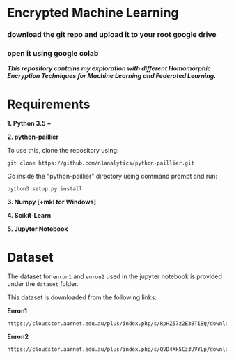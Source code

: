 # Encrypted Machine Learning

### download the git repo and upload it to your root google drive
### open it using google colab


















***This repository contains my exploration with different Homomorphic Encryption Techniques for Machine Learning and Federated Learning.***

# Requirements

**1. Python 3.5 +**

**2. python-paillier**

To use this, clone the repository using:

```
git clone https://github.com/n1analytics/python-paillier.git
```

Go inside the "python-paillier" directory using command prompt and run:

```
python3 setup.py install
```

**3. Numpy [+mkl for Windows]**

**4. Scikit-Learn**

**5. Jupyter Notebook**

# Dataset

The dataset for `enron1` and `enron2` used in the jupyter notebook is provided under the `dataset` folder.

This dataset is downloaded from the following links:

**Enron1**

```
https://cloudstor.aarnet.edu.au/plus/index.php/s/RpHZ57z2E3BTiSQ/download
```

**Enron2**

```
https://cloudstor.aarnet.edu.au/plus/index.php/s/QVD4Xk5Cz3UVYLp/download
```
